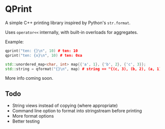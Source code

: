 
# QPrint

A simple C++ printing library inspired by Python's `str.format`.

Uses `operator<<` internally, with built-in overloads for aggregates.

Example:

```C++
qprint("ten: {}\n", 10) # ten: 10
qprint("ten: {x}\n", 10) # ten: 0xa

std::unordered_map<char, int> map{{'a', 1}, {'b', 2}, {'c', 3}};
std::string = qformat("{}\n", map) # string == "{(c, 3), (b, 2), (a, 1)}"
```

More info coming soon.

## Todo

- String views instead of copying (where appropriate)
- Command line option to format into stringstream before printing
- More format options
- Better testing


